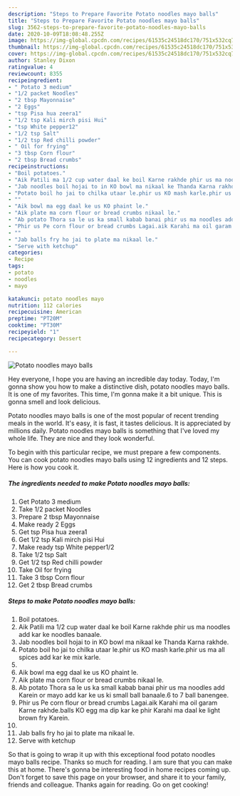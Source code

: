 ```yaml
---
description: "Steps to Prepare Favorite Potato noodles mayo balls"
title: "Steps to Prepare Favorite Potato noodles mayo balls"
slug: 3562-steps-to-prepare-favorite-potato-noodles-mayo-balls
date: 2020-10-09T18:08:48.255Z
image: https://img-global.cpcdn.com/recipes/61535c24518dc170/751x532cq70/potato-noodles-mayo-balls-recipe-main-photo.jpg
thumbnail: https://img-global.cpcdn.com/recipes/61535c24518dc170/751x532cq70/potato-noodles-mayo-balls-recipe-main-photo.jpg
cover: https://img-global.cpcdn.com/recipes/61535c24518dc170/751x532cq70/potato-noodles-mayo-balls-recipe-main-photo.jpg
author: Stanley Dixon
ratingvalue: 4
reviewcount: 8355
recipeingredient:
- " Potato 3 medium"
- "1/2 packet Noodles"
- "2 tbsp Mayonnaise"
- "2 Eggs"
- "tsp Pisa hua zeera1"
- "1/2 tsp Kali mirch pisi Hui"
- "tsp White pepper12"
- "1/2 tsp Salt"
- "1/2 tsp Red chilli powder"
- " Oil for frying"
- "3 tbsp Corn flour"
- "2 tbsp Bread crumbs"
recipeinstructions:
- "Boil potatoes."
- "Aik Patili ma 1/2 cup water daal ke boil Karne rakhde phir us ma noodles add kar ke noodles banaale."
- "Jab noodles boil hojai to in KO bowl ma nikaal ke Thanda Karna rakhde."
- "Potato boil ho jai to chilka utaar le.phir us KO mash karle.phir us ma all spices add kar ke mix karle."
- ""
- "Aik bowl ma egg daal ke us KO phaint le."
- "Aik plate ma corn flour or bread crumbs nikaal le."
- "Ab potato Thora sa le us ka small kabab banai phir us ma noodles add Karein or mayo add kar ke us ki small ball banaale.6 to 7 ball banengee."
- "Phir us Pe corn flour or bread crumbs Lagai.aik Karahi ma oil garam Karne rakhde.balls KO egg ma dip kar ke phir Karahi ma daal ke light brown fry Karein."
- ""
- "Jab balls fry ho jai to plate ma nikaal le."
- "Serve with ketchup"
categories:
- Recipe
tags:
- potato
- noodles
- mayo

katakunci: potato noodles mayo 
nutrition: 112 calories
recipecuisine: American
preptime: "PT20M"
cooktime: "PT30M"
recipeyield: "1"
recipecategory: Dessert

---
```



![Potato noodles mayo balls](https://img-global.cpcdn.com/recipes/61535c24518dc170/751x532cq70/potato-noodles-mayo-balls-recipe-main-photo.jpg)

Hey everyone, I hope you are having an incredible day today. Today, I'm gonna show you how to make a distinctive dish, potato noodles mayo balls. It is one of my favorites. This time, I'm gonna make it a bit unique. This is gonna smell and look delicious.

Potato noodles mayo balls is one of the most popular of recent trending meals in the world. It's easy, it is fast, it tastes delicious. It is appreciated by millions daily. Potato noodles mayo balls is something that I've loved my whole life. They are nice and they look wonderful.




To begin with this particular recipe, we must prepare a few components. You can cook potato noodles mayo balls using 12 ingredients and 12 steps. Here is how you cook it.

<!--inarticleads1-->

##### The ingredients needed to make Potato noodles mayo balls:

1. Get  Potato 3 medium
1. Take 1/2 packet Noodles
1. Prepare 2 tbsp Mayonnaise
1. Make ready 2 Eggs
1. Get tsp Pisa hua zeera1
1. Get 1/2 tsp Kali mirch pisi Hui
1. Make ready tsp White pepper1/2
1. Take 1/2 tsp Salt
1. Get 1/2 tsp Red chilli powder
1. Take  Oil for frying
1. Take 3 tbsp Corn flour
1. Get 2 tbsp Bread crumbs




<!--inarticleads2-->

##### Steps to make Potato noodles mayo balls:

1. Boil potatoes.
1. Aik Patili ma 1/2 cup water daal ke boil Karne rakhde phir us ma noodles add kar ke noodles banaale.
1. Jab noodles boil hojai to in KO bowl ma nikaal ke Thanda Karna rakhde.
1. Potato boil ho jai to chilka utaar le.phir us KO mash karle.phir us ma all spices add kar ke mix karle.
1. 
1. Aik bowl ma egg daal ke us KO phaint le.
1. Aik plate ma corn flour or bread crumbs nikaal le.
1. Ab potato Thora sa le us ka small kabab banai phir us ma noodles add Karein or mayo add kar ke us ki small ball banaale.6 to 7 ball banengee.
1. Phir us Pe corn flour or bread crumbs Lagai.aik Karahi ma oil garam Karne rakhde.balls KO egg ma dip kar ke phir Karahi ma daal ke light brown fry Karein.
1. 
1. Jab balls fry ho jai to plate ma nikaal le.
1. Serve with ketchup




So that is going to wrap it up with this exceptional food potato noodles mayo balls recipe. Thanks so much for reading. I am sure that you can make this at home. There's gonna be interesting food in home recipes coming up. Don't forget to save this page on your browser, and share it to your family, friends and colleague. Thanks again for reading. Go on get cooking!
